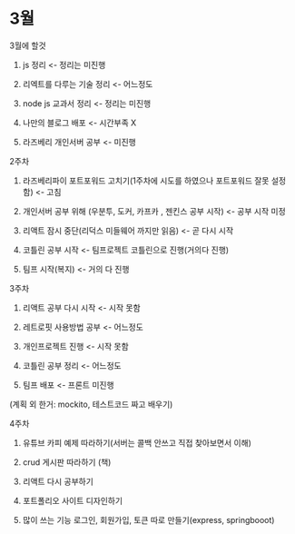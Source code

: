 # 3월

3월에 할것

1. js 정리 <- 정리는 미진행

2. 리엑트를 다루는 기술 정리 <- 어느정도

3. node js 교과서 정리 <- 정리는 미진행

4. 나만의 블로그 배포 <- 시간부족 X

5. 라즈베리 개인서버 공부 <- 미진행

2주차

1. 라즈베리파이 포트포워드 고치기(1주차에 시도를 하였으나 포트포워드 잘못 설정함) <- 고침

2. 개인서버 공부 위해 (우분투, 도커, 카프카 , 젠킨스 공부 시작)  <- 공부 시작 미정

3. 리액트 잠시 중단(리덕스 미들웨어 까지만 읽음) <- 곧 다시 시작

4. 코틀린 공부 시작 <- 팀프로젝트 코틀린으로 진행(거의다 진행)

5. 팀프 시작(복지) <- 거의 다 진행


3주차

1. 리액트 공부 다시 시작 <- 시작 못함

2. 레트로핏 사용방법 공부 <- 어느정도

3. 개인프로젝트 진행 <- 시작 못함

4. 코틀린 공부 정리 <- 어느정도

5. 팀프 배포 <- 프론트  미진행

(계획 외 한거: mockito, 테스트코드 짜고 배우기)


4주차 
 
1. 유튜브 카피 예제 따라하기(서버는 콜백 안쓰고 직접 찾아보면서 이해)

2. crud 게시판 따라하기 (책)

3. 리액트  다시 공부하기

4. 포트폴리오 사이트 디자인하기

5. 많이 쓰는 기능 로그인, 회원가입, 토큰 따로 만들기(express, springbooot)

